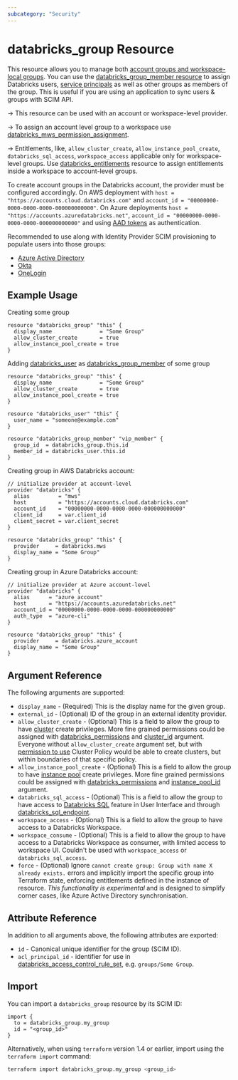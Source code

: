 ```yaml
---
subcategory: "Security"
---
```

# databricks_group Resource

This resource allows you to manage both [account groups and workspace-local groups](https://docs.databricks.com/administration-guide/users-groups/groups.html). You can use the [databricks_group_member resource](group_member.md) to assign Databricks users, [service principals](service_principal.md) as well as other groups as members of the group. This is useful if you are using an application to sync users & groups with SCIM API.

-> This resource can be used with an account or workspace-level provider.

-> To assign an account level group to a workspace use [databricks_mws_permission_assignment](mws_permission_assignment.md).

-> Entitlements, like, `allow_cluster_create`, `allow_instance_pool_create`, `databricks_sql_access`, `workspace_access` applicable only for workspace-level groups.  Use [databricks_entitlements](entitlements.md) resource to assign entitlements inside a workspace to account-level groups.

To create account groups in the Databricks account, the provider must be configured accordingly. On AWS deployment with `host = "https://accounts.cloud.databricks.com"` and `account_id = "00000000-0000-0000-0000-000000000000"`. On Azure deployments `host = "https://accounts.azuredatabricks.net"`, `account_id = "00000000-0000-0000-0000-000000000000"` and using [AAD tokens](https://registry.terraform.io/providers/databricks/databricks/latest/docs#special-configurations-for-azure) as authentication.

Recommended to use along with Identity Provider SCIM provisioning to populate users into those groups:

* [Azure Active Directory](https://docs.microsoft.com/en-us/azure/databricks/administration-guide/users-groups/scim/aad)
* [Okta](https://docs.databricks.com/administration-guide/users-groups/scim/okta.html)
* [OneLogin](https://docs.databricks.com/administration-guide/users-groups/scim/onelogin.html)

## Example Usage

Creating some group

```hcl
resource "databricks_group" "this" {
  display_name               = "Some Group"
  allow_cluster_create       = true
  allow_instance_pool_create = true
}
```

Adding [databricks_user](user.md) as [databricks_group_member](group_member.md) of some group

```hcl
resource "databricks_group" "this" {
  display_name               = "Some Group"
  allow_cluster_create       = true
  allow_instance_pool_create = true
}

resource "databricks_user" "this" {
  user_name = "someone@example.com"
}

resource "databricks_group_member" "vip_member" {
  group_id  = databricks_group.this.id
  member_id = databricks_user.this.id
}
```

Creating group in AWS Databricks account:

```hcl
// initialize provider at account-level
provider "databricks" {
  alias         = "mws"
  host          = "https://accounts.cloud.databricks.com"
  account_id    = "00000000-0000-0000-0000-000000000000"
  client_id     = var.client_id
  client_secret = var.client_secret
}

resource "databricks_group" "this" {
  provider     = databricks.mws
  display_name = "Some Group"
}
```

Creating group in Azure Databricks account:

```hcl
// initialize provider at Azure account-level
provider "databricks" {
  alias      = "azure_account"
  host       = "https://accounts.azuredatabricks.net"
  account_id = "00000000-0000-0000-0000-000000000000"
  auth_type  = "azure-cli"
}

resource "databricks_group" "this" {
  provider     = databricks.azure_account
  display_name = "Some Group"
}
```

## Argument Reference

The following arguments are supported:

* `display_name` -  (Required) This is the display name for the given group.
* `external_id` - (Optional) ID of the group in an external identity provider.
* `allow_cluster_create` -  (Optional) This is a field to allow the group to have [cluster](cluster.md) create privileges. More fine grained permissions could be assigned with [databricks_permissions](permissions.md#Cluster-usage) and [cluster_id](permissions.md#cluster_id) argument. Everyone without `allow_cluster_create` argument set, but with [permission to use](permissions.md#Cluster-Policy-usage) Cluster Policy would be able to create clusters, but within boundaries of that specific policy.
* `allow_instance_pool_create` -  (Optional) This is a field to allow the group to have [instance pool](instance_pool.md) create privileges. More fine grained permissions could be assigned with [databricks_permissions](permissions.md#Instance-Pool-usage) and [instance_pool_id](permissions.md#instance_pool_id) argument.
* `databricks_sql_access` - (Optional) This is a field to allow the group to have access to [Databricks SQL](https://databricks.com/product/databricks-sql) feature in User Interface and through [databricks_sql_endpoint](sql_endpoint.md).
* `workspace_access` - (Optional) This is a field to allow the group to have access to a Databricks Workspace.
* `workspace_consume` - (Optional) This is a field to allow the group to have access to a Databricks Workspace as consumer, with limited access to workspace UI.  Couldn't be used with `workspace_access` or `databricks_sql_access`.
* `force` - (Optional) Ignore `cannot create group: Group with name X already exists.` errors and implicitly import the specific group into Terraform state, enforcing entitlements defined in the instance of resource. _This functionality is experimental_ and is designed to simplify corner cases, like Azure Active Directory synchronisation.

## Attribute Reference

In addition to all arguments above, the following attributes are exported:

* `id` - Canonical unique identifier for the group (SCIM ID).
* `acl_principal_id` - identifier for use in [databricks_access_control_rule_set](access_control_rule_set.md), e.g. `groups/Some Group`.

## Import

You can import a `databricks_group` resource by its SCIM ID:

```hcl
import {
  to = databricks_group.my_group
  id = "<group_id>"
}
```

Alternatively, when using `terraform` version 1.4 or earlier, import using the `terraform import` command:

```bash
terraform import databricks_group.my_group <group_id>
```

